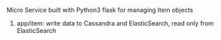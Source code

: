 Micro Service built with Python3 flask for managing Item objects

1) app/item: write data to Cassandra and ElasticSearch, read only from ElasticSearch
